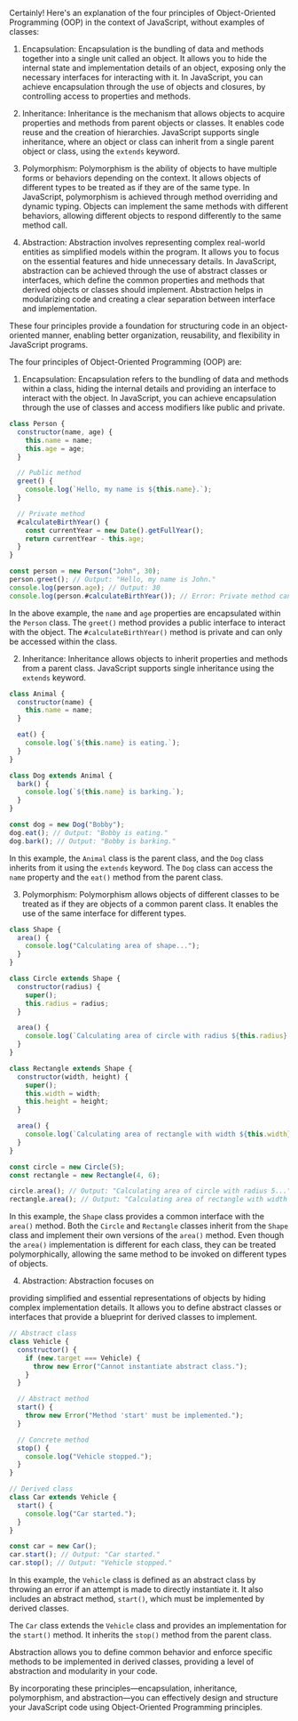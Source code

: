 Certainly! Here's an explanation of the four principles of Object-Oriented Programming (OOP) in the context of JavaScript, without examples of classes:

1. Encapsulation: Encapsulation is the bundling of data and methods together into a single unit called an object. It allows you to hide the internal state and implementation details of an object, exposing only the necessary interfaces for interacting with it. In JavaScript, you can achieve encapsulation through the use of objects and closures, by controlling access to properties and methods.

2. Inheritance: Inheritance is the mechanism that allows objects to acquire properties and methods from parent objects or classes. It enables code reuse and the creation of hierarchies. JavaScript supports single inheritance, where an object or class can inherit from a single parent object or class, using the `extends` keyword.

3. Polymorphism: Polymorphism is the ability of objects to have multiple forms or behaviors depending on the context. It allows objects of different types to be treated as if they are of the same type. In JavaScript, polymorphism is achieved through method overriding and dynamic typing. Objects can implement the same methods with different behaviors, allowing different objects to respond differently to the same method call.

4. Abstraction: Abstraction involves representing complex real-world entities as simplified models within the program. It allows you to focus on the essential features and hide unnecessary details. In JavaScript, abstraction can be achieved through the use of abstract classes or interfaces, which define the common properties and methods that derived objects or classes should implement. Abstraction helps in modularizing code and creating a clear separation between interface and implementation.

These four principles provide a foundation for structuring code in an object-oriented manner, enabling better organization, reusability, and flexibility in JavaScript programs.




The four principles of Object-Oriented Programming (OOP) are:

1. Encapsulation: Encapsulation refers to the bundling of data and methods within a class, hiding the internal details and providing an interface to interact with the object. In JavaScript, you can achieve encapsulation through the use of classes and access modifiers like public and private.

```javascript
class Person {
  constructor(name, age) {
    this.name = name;
    this.age = age;
  }

  // Public method
  greet() {
    console.log(`Hello, my name is ${this.name}.`);
  }

  // Private method
  #calculateBirthYear() {
    const currentYear = new Date().getFullYear();
    return currentYear - this.age;
  }
}

const person = new Person("John", 30);
person.greet(); // Output: "Hello, my name is John."
console.log(person.age); // Output: 30
console.log(person.#calculateBirthYear()); // Error: Private method cannot be accessed.
```

In the above example, the `name` and `age` properties are encapsulated within the `Person` class. The `greet()` method provides a public interface to interact with the object. The `#calculateBirthYear()` method is private and can only be accessed within the class.

2. Inheritance: Inheritance allows objects to inherit properties and methods from a parent class. JavaScript supports single inheritance using the `extends` keyword.

```javascript
class Animal {
  constructor(name) {
    this.name = name;
  }

  eat() {
    console.log(`${this.name} is eating.`);
  }
}

class Dog extends Animal {
  bark() {
    console.log(`${this.name} is barking.`);
  }
}

const dog = new Dog("Bobby");
dog.eat(); // Output: "Bobby is eating."
dog.bark(); // Output: "Bobby is barking."
```

In this example, the `Animal` class is the parent class, and the `Dog` class inherits from it using the `extends` keyword. The `Dog` class can access the `name` property and the `eat()` method from the parent class.

3. Polymorphism: Polymorphism allows objects of different classes to be treated as if they are objects of a common parent class. It enables the use of the same interface for different types.

```javascript
class Shape {
  area() {
    console.log("Calculating area of shape...");
  }
}

class Circle extends Shape {
  constructor(radius) {
    super();
    this.radius = radius;
  }

  area() {
    console.log(`Calculating area of circle with radius ${this.radius}...`);
  }
}

class Rectangle extends Shape {
  constructor(width, height) {
    super();
    this.width = width;
    this.height = height;
  }

  area() {
    console.log(`Calculating area of rectangle with width ${this.width} and height ${this.height}...`);
  }
}

const circle = new Circle(5);
const rectangle = new Rectangle(4, 6);

circle.area(); // Output: "Calculating area of circle with radius 5..."
rectangle.area(); // Output: "Calculating area of rectangle with width 4 and height 6..."
```

In this example, the `Shape` class provides a common interface with the `area()` method. Both the `Circle` and `Rectangle` classes inherit from the `Shape` class and implement their own versions of the `area()` method. Even though the `area()` implementation is different for each class, they can be treated polymorphically, allowing the same method to be invoked on different types of objects.

4. Abstraction: Abstraction focuses on

providing simplified and essential representations of objects by hiding complex implementation details. It allows you to define abstract classes or interfaces that provide a blueprint for derived classes to implement.

```javascript
// Abstract class
class Vehicle {
  constructor() {
    if (new.target === Vehicle) {
      throw new Error("Cannot instantiate abstract class.");
    }
  }

  // Abstract method
  start() {
    throw new Error("Method 'start' must be implemented.");
  }

  // Concrete method
  stop() {
    console.log("Vehicle stopped.");
  }
}

// Derived class
class Car extends Vehicle {
  start() {
    console.log("Car started.");
  }
}

const car = new Car();
car.start(); // Output: "Car started."
car.stop(); // Output: "Vehicle stopped."
```

In this example, the `Vehicle` class is defined as an abstract class by throwing an error if an attempt is made to directly instantiate it. It also includes an abstract method, `start()`, which must be implemented by derived classes.

The `Car` class extends the `Vehicle` class and provides an implementation for the `start()` method. It inherits the `stop()` method from the parent class.

Abstraction allows you to define common behavior and enforce specific methods to be implemented in derived classes, providing a level of abstraction and modularity in your code.

By incorporating these principles—encapsulation, inheritance, polymorphism, and abstraction—you can effectively design and structure your JavaScript code using Object-Oriented Programming principles.